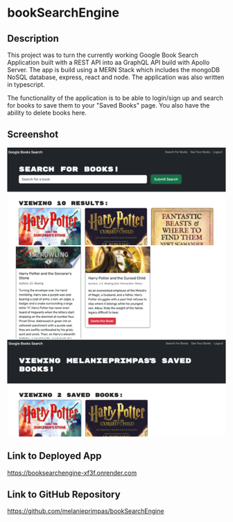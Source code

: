 # bookSearchEngine

## Description
This project was to turn the currently working  Google Book Search Application built with a REST API into aa GraphQL API build with Apollo Server. The app is build using a MERN Stack which includes the mongoDB NoSQL database, express, react and node. The application was also written in typescript.

The functionality of the application is to be able to login/sign up and search for books to save them to your "Saved Books" page. You also have the ability to delete books here.

## Screenshot
![Search Page](client/public/assets/Screenshot1.png)
![SavedBooks Page 1](client/public/assets/Screenshot2.png)
![SavedBooks Page 2](client/public/assets/Screenshot3.png)

## Link to Deployed App
https://booksearchengine-xf3f.onrender.com

## Link to GitHub Repository
https://github.com/melanieprimpas/bookSearchEngine